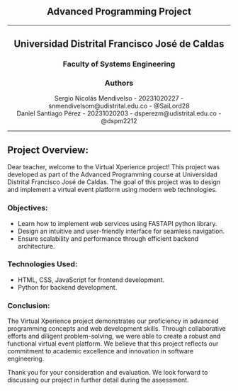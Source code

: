 
## <div align="center">Advanced Programming Project</div>

---

## <div align="center">Universidad Distrital Francisco José de Caldas</div>

### <div align="center">Faculty of Systems Engineering</div>

### <div align="center">Authors</div>
 <div align="center">Sergio Nicolás Mendivelso - 20231020227 - snmendivelsom@udistrital.edu.co - @SaiLord28</div>
 <div align="center">Daniel Santiago Pérez - 20231020203 - dsperezm@udistrital.edu.co - @dspm2212</div>

---

## Project Overview:

Dear teacher, welcome to the Virtual Xperience project! This project was developed as part of the Advanced Programming course at Universidad Distrital Francisco José de Caldas. The goal of this project was to design and implement a virtual event platform using modern web technologies.

### Objectives:
- Learn how to implement web services using FASTAPI python library.
- Design an intuitive and user-friendly interface for seamless navigation.
- Ensure scalability and performance through efficient backend architecture.

### Technologies Used:
- HTML, CSS, JavaScript for frontend development.
- Python for backend development.

### Conclusion:

The Virtual Xperience project demonstrates our proficiency in advanced programming concepts and web development skills. Through collaborative efforts and diligent problem-solving, we were able to create a robust and functional virtual event platform. We believe that this project reflects our commitment to academic excellence and innovation in software engineering.

Thank you for your consideration and evaluation. We look forward to discussing our project in further detail during the assessment.